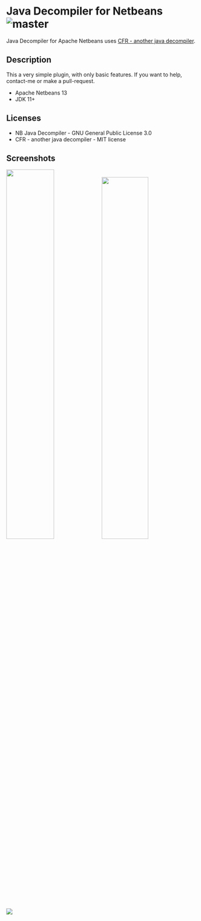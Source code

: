 Java Decompiler for Netbeans ![master](https://github.com/moacirrf/nb-java-decompiler/actions/workflows/maven-publish.yml/badge.svg)
=====================================
Java Decompiler for Apache Netbeans uses [CFR - another java decompiler](https://www.benf.org/other/cfr/).

## Description
This a very simple plugin, with only basic features. If you want to help, contact-me or make a pull-request.
 
 - Apache Netbeans 13
 - JDK 11+

## Licenses
 - NB Java Decompiler - GNU General Public License 3.0
 - CFR - another java decompiler - MIT license
 
## Screenshots

<img src="https://user-images.githubusercontent.com/950706/172032392-3a52cbbe-b55f-4784-a1cb-d259a0df02ea.png" width="50%" /><img src="https://user-images.githubusercontent.com/950706/172032681-edfbe954-a11a-4594-a5f1-99f37293a16c.png" width="49.5%"/>
<img src="https://user-images.githubusercontent.com/950706/172033148-4d7060f1-4370-4940-b3c8-cf1e45b7ba58.png" />
